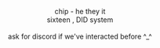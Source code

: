 <p align='center'> chip - he they it </br> sixteen , DID system</br></br> ask for discord if we've interacted before ^_^ </p>

